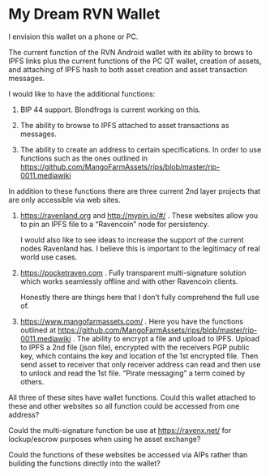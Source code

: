 # My Dream RVN Wallet
I envision this wallet on a phone or PC.  

The current function of the RVN Android wallet with its ability to brows to IPFS links plus the current functions of the PC QT wallet, 
creation of assets, and attaching of IPFS hash to both asset creation and asset transaction messages.

I would like to have the additional functions:

1.	 BIP 44 support.  Blondfrogs is current working on this.

2.	The ability to browse to IPFS attached to asset transactions as messages.

3.	The ability to create an address to certain specifications.  In order to use functions such as the ones outlined in 
    https://github.com/MangoFarmAssets/rips/blob/master/rip-0011.mediawiki
    
In addition to these functions there are three current 2nd layer projects that are only accessible via web sites.  

1.	https://ravenland.org and http://mypin.io/#/ .  These websites allow you to pin an IPFS file to a “Ravencoin” node for persistency.

    I would also like to see ideas to increase the support of the current nodes Ravenland has.  I believe this is important to the 
    legitimacy of real world use cases. 
    
2.	https://pocketraven.com .  Fully transparent multi-signature solution which works seamlessly offline and with other Ravencoin
clients.

    Honestly there are things here that I don’t fully comprehend the full use of.  
    
3.	https://www.mangofarmassets.com/ . Here you have the functions outlined at 
    https://github.com/MangoFarmAssets/rips/blob/master/rip-0011.mediawiki . The ability to encrypt a file and upload to IPFS. 
    Upload to IPFS a 2nd file (json file), encrypted with the receivers PGP public key, which contains the key and location of the 1st 
    encrypted file.  Then send asset to receiver that only receiver address can read and then use to unlock and read the 1st file.
    “Pirate messaging” a term coined by others.
    
All three of these sites have wallet functions.  Could this wallet attached to these and other websites so all function could be 
accessed from one address?

Could the multi-signature function be use at https://ravenx.net/  for lockup/escrow purposes when using he asset exchange?

Could the functions of these websites be accessed via AIPs rather than building the functions directly into the wallet?
